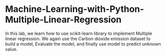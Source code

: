 # Machine-Learning-with-Python-Multiple-Linear-Regression
In this lab, we learn how to use scikit-learn library to implement Multiple linear regression. We again use the Carbon dioxide emission dataset to build a model, Evaluate the model, and finally use model to predict unknown value. 
